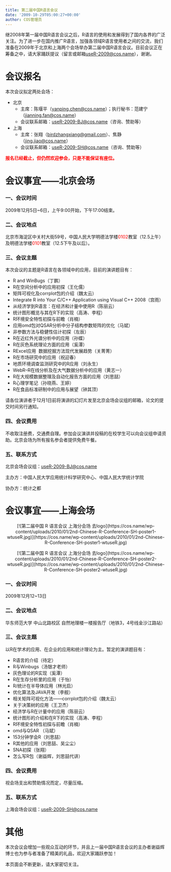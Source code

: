 ```yaml
---
title: 第二届中国R语言会议
date: '2009-10-29T05:00:27+00:00'
author: COS管理员
---
```


继2008年第一届中国R语言会议之后，R语言的使用和发展得到了国内各界的广泛关注。为了进一步在国内推广R语言，加强各领域R语言使用者之间的交流，我们准备在2009年于北京和上海两个会场举办第二届中国R语言会议。目前会议正在筹备之中，请大家踊跃提议（留言或邮箱<useR-2009@cos.name>），谢谢。

# 会议报名

本次会议拟定两处会场：

  * 北京 
      * 主席：陈堰平（yanping.chen@cos.name）；执行秘书：范建宁（jianning.fan@cos.name）
      * 会议联系邮箱：useR-2009-BJ@cos.name（咨询、赞助等）
  * 上海 
      * 主席：张翔（<birdzhangxiang@gmail.com>）、焦静（<jing.jiao@cos.name>）
      * 会议联系邮箱：useR-2009-SH@cos.name（咨询、赞助等）

<span style="color: #ff0000;"><strong>报名已经截止，但仍然欢迎参会，只是不能保证有座位。</strong></span>

# 会议事宜——北京会场

### 一、会议时间

2009年12月5日~6日，上午9:00开始，下午17:00结束。

### 二、会议地点

北京市海淀区中关村大街59号，中国人民大学明德法学楼<span style="color: #ff0000;">0102</span>教室（12.5上午）及明德法学楼<span style="color: #ff0000;">0101</span>教室（12.5下午及以后）。

### 三、会议主题

本次会议的主题是R语言在各领域中的应用，目前的演讲题目有：

  * R and WinBugs（丁鹏）
  * R在空间分析中的应用初探（王化儒）
  * 矩阵可视化及corrplot包的介绍（魏太云）
  * Integrate R into Your C/C++ Application using Visual C++ 2008（宫雨）
  * 从经济学到R语言：在经济和计量中使用R（陈丽云）
  * 统计图形概览与其在R下的实现（高涛、李程）
  * R环境安全特性初探与前瞻（肖楠）
  * 应用omd包对QSAR分析中分子结构参数矩阵的优化（马斌）
  * 非参数方法与稳健性估计初探（左辰）
  * R在近红外光谱分析中的应用（孙蝶）
  * R在灰色系统理论方面的应用（奚潭）
  * RExcel应用  数据挖掘方法现代发展趋势（关菁菁）
  * R在市场研究中的应用（祝迎春）
  * 地质环境调查监测研究中的R应用（刘永生）
  * WebR&#8211;R在线分析及在大气数据分析中的应用（黄志一）
  * R在大规模数据整理及自动化报告方面的应用（刘思喆）
  * R心理学笔记（孙晓燕、王婷）
  * R在食品标准研制中的应用与展望（钟其顶）

请各位演讲者于12月1日前将演讲的幻灯片发至北京会场会议组的邮箱，论文的提交时间另行通知。

### 四、会议费用

不收取注册费，交通费自理。参加会议演讲并投稿的在校学生可以向会议组申请资助。北京会场为所有报名参会者提供免费午餐。

### 五、联系方式

北京会场会议组：<useR-2009-BJ@cos.name>

主办方：中国人民大学应用统计科学研究中心、中国人民大学统计学院

协办方：统计之都

# 会议事宜——上海会场

<p style="text-align: center;">
  [![第二届中国 R 语言会议 上海分会场 去logo](https://cos.name/wp-content/uploads/2010/01/2nd-Chinese-R-Conference-SH-poster1-wtuseR.jpg)](https://cos.name/wp-content/uploads/2010/01/2nd-Chinese-R-Conference-SH-poster1-wtuseR.jpg)
</p>

<p style="text-align: center;">
  [![第二届中国 R 语言会议 上海分会场 去logo](https://cos.name/wp-content/uploads/2010/01/2nd-Chinese-R-Conference-SH-poster2-wtuseR.jpg)](https://cos.name/wp-content/uploads/2010/01/2nd-Chinese-R-Conference-SH-poster2-wtuseR.jpg)
</p>

[](https://cos.name/wp-content/uploads/2009/10/2nd-Chinese-R-Conference-SH-poster1.jpg)

### 一、会议时间

2009年12月12~13日

### 二、会议地点

华东师范大学 中山北路校区 自然地理楼一楼报告厅（地铁3，4号线金沙江路站）

### 三、会议主题

以R在学术的应用、在企业的应用和统计理论为主。暂定的演讲题目有：

  * R语言的介绍（待定）
  * R与Winbugs（汤银才老师）
  * 灰色理论的R实现（奚潭）
  * R在生存分析里的应用（于怡）
  * R/统计在半导体应用（林光启）
  * 优化算法及JAVA开发（李舰）
  * 相关矩阵可视化方法——corrplot包的介绍（魏太云）
  * 关于决策树的应用（王卫杰）
  * 经济学与R在计量中的应用（陈丽云）
  * 统计图形的介绍和在R下的实现（高涛、李程）
  * R环境安全特性初探与前瞻（肖楠）
  * omd与QSAR （马斌）
  * 153分钟学会R（刘思喆）
  * R其他的应用（刘思喆、吴尘尘）
  * SNA初探（张翔）
  * 怎么写R包（谢益辉，刘思喆代讲）

### 四、会议费用

视会场支出和赞助情况而定，尽量压缩。

### 五、联系方式

上海会场会议组：<useR-2009-SH@cos.name>

# 其他

本次会议会增加一些观众互动的环节，并且上一届中国R语言会议的主办者谢益辉博士也为参与者准备了精美的礼品，欢迎大家踊跃参加！

本页面会不断更新，请大家密切关注。
